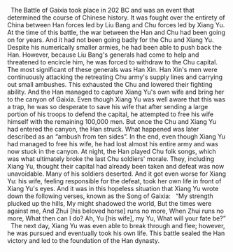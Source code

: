  
The Battle of Gaixia took place in 202 BC and was an event that determined the course of Chinese history. It was fought over the entirety of China between Han forces led by Liu Bang and Chu forces led by Xiang Yu.
At the time of this battle, the war between the Han and Chu had been going on for years. And it had not been going badly for the Chu and Xiang Yu. Despite his numerically smaller armies, he had been able to push back the Han. However, because Liu Bang's generals had come to help and threatened to encircle him, he was forced to withdraw to the Chu capital. The most significant of these generals was Han Xin.
Han Xin's men were continuously attacking the retreating Chu army's supply lines and carrying out small ambushes. This exhausted the Chu and lowered their fighting ability. And the Han managed to capture Xiang Yu's own wife and bring her to the canyon of Gaixia. Even though Xiang Yu was well aware that this was a trap, he was so desperate to save his wife that after sending a large portion of his troops to defend the capital, he attempted to free his wife himself with the remaining 100,000 men.
But once the Chu and Xiang Yu had entered the canyon, the Han struck. What happened was later described as an “ambush from ten sides”. In the end, even though Xiang Yu had managed to free his wife, he had lost almost his entire army and was now stuck in the canyon. At night, the Han played Chu folk songs, which was what ultimately broke the last Chu soldiers' morale. They, including Xiang Yu, thought their capital had already been taken and defeat was now unavoidable. Many of his soldiers deserted. And it got even worse for Xiang Yu: his wife, feeling responsible for the defeat, took her own life in front of Xiang Yu's eyes.
And it was in this hopeless situation that Xiang Yu wrote down the following verses, known as the Song of Gaixia:
 
“My strength plucked up the hills,
My might shadowed the world,
But the times were against me,
And Zhui [his beloved horse] runs no more,
When Zhui runs no more,
What then can I do?
Ah, Yu [his wife], my Yu,
What will your fate be?”
 
The next day, Xiang Yu was even able to break through and flee; however, he was pursued and eventually took his own life.
This battle sealed the Han victory and led to the foundation of the Han dynasty.
